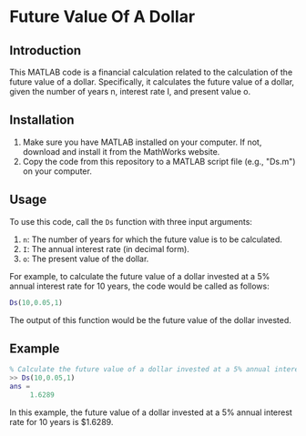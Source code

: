 # Future Value Of A Dollar

## Introduction

This MATLAB code is a financial calculation related to the calculation of the future value of a dollar. Specifically, it calculates the future value of a dollar, given the number of years n, interest rate I, and present value o.

## Installation

1. Make sure you have MATLAB installed on your computer. If not, download and install it from the MathWorks website.
2. Copy the code from this repository to a MATLAB script file (e.g., "Ds.m") on your computer.

## Usage

To use this code, call the `Ds` function with three input arguments:

1. `n`: The number of years for which the future value is to be calculated.
2. `I`: The annual interest rate (in decimal form).
3. `o`: The present value of the dollar.

For example, to calculate the future value of a dollar invested at a 5% annual interest rate for 10 years, the code would be called as follows:

```matlab
Ds(10,0.05,1)
```

The output of this function would be the future value of the dollar invested.

## Example

```matlab
% Calculate the future value of a dollar invested at a 5% annual interest rate for 10 years
>> Ds(10,0.05,1)
ans =
     1.6289
```

In this example, the future value of a dollar invested at a 5% annual interest rate for 10 years is $1.6289.